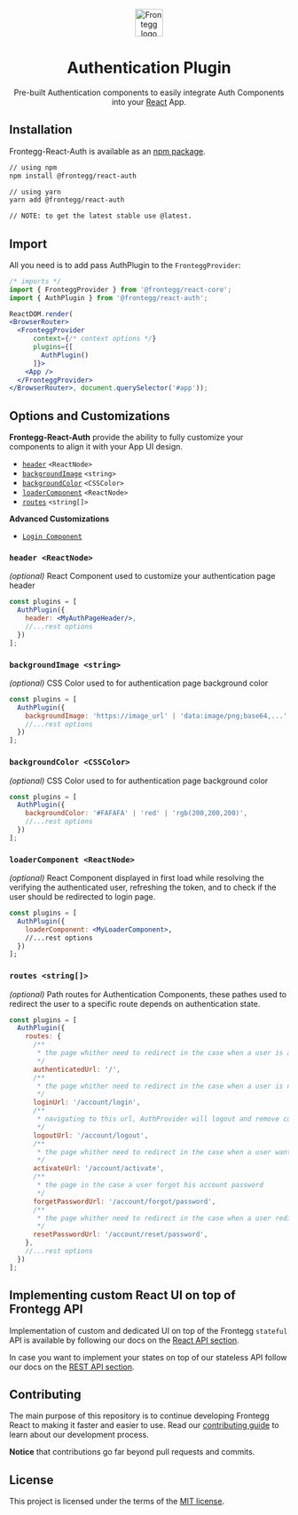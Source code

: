 
<p align="center">
  <a href="https://www.frontegg.com/" rel="noopener" target="_blank">
    <img style="margin-top:40px" height="50" src="https://frontegg.com/wp-content/uploads/2020/04/logo_frrontegg.svg" alt="Frontegg logo">
  </a>
</p>
<h1 align="center">Authentication Plugin</h1>
<div align="center">

Pre-built Authentication components to easily integrate Auth Components into your [React](https://reactjs.org/) App.
</div>

## Installation
Frontegg-React-Auth is available as an [npm package](https://www.npmjs.com/package/@frontegg/react-core).

```sh
// using npm
npm install @frontegg/react-auth

// using yarn
yarn add @frontegg/react-auth

// NOTE: to get the latest stable use @latest.
```
## Import

All you need is to add pass AuthPlugin to the ``FronteggProvider``:


```jsx
/* imports */
import { FronteggProvider } from '@frontegg/react-core';
import { AuthPlugin } from '@frontegg/react-auth';

ReactDOM.render(
<BrowserRouter>
  <FronteggProvider
      context={/* context options */}
      plugins={[
        AuthPlugin()
      ]}>
    <App />
  </FronteggProvider>
</BrowserRouter>, document.querySelector('#app'));
```

## Options and Customizations
**Frontegg-React-Auth** provide the ability to fully customize your components
to align it with your App UI design.

- [`header`](#header-reactnode) `<ReactNode>`
- [`backgroundImage`](#backgroundimage-string) `<string>`
- [`backgroundColor`](#backgroundcolor-csscolor) `<CSSColor>`
- [`loaderComponent`](#loadercomponent-reactnode) `<ReactNode>`
- [`routes`](#routes-string) `<string[]>`

**Advanced Customizations**

- [`Login Component`](src/Login/README.md)

### `header <ReactNode>`

*(optional)* React Component used to customize your authentication page header
```jsx
const plugins = [
  AuthPlugin({
    header: <MyAuthPageHeader/>,
    //...rest options
  })
];
```
### `backgroundImage <string>`

*(optional)* CSS Color used to for authentication page background color
```jsx
const plugins = [
  AuthPlugin({
    backgroundImage: 'https://image_url' | 'data:image/png;base64,...',
    //...rest options
  })
];
```

### `backgroundColor <CSSColor>`

*(optional)* CSS Color used to for authentication page background color
```jsx
const plugins = [
  AuthPlugin({
    backgroundColor: '#FAFAFA' | 'red' | 'rgb(200,200,200)',
    //...rest options
  })
];
```

### `loaderComponent <ReactNode>`

*(optional)* React Component displayed in first load while resolving the verifying the authenticated user, refreshing the token,
and to check if the user should be redirected to login page.
```jsx
const plugins = [
  AuthPlugin({
    loaderComponent: <MyLoaderComponent>,
    //...rest options
  })
];
```

### `routes <string[]>`

*(optional)* Path routes for Authentication Components, these pathes used to redirect
the user to a specific route depends on authentication state.
```jsx
const plugins = [
  AuthPlugin({
    routes: {
      /**
       * the page whither need to redirect in the case when a user is authenticated
       */
      authenticatedUrl: '/',
      /**
       * the page whither need to redirect in the case when a user is not authenticated
       */
      loginUrl: '/account/login',
      /**
       * navigating to this url, AuthProvider will logout and remove coockies
       */
      logoutUrl: '/account/logout',
      /**
       * the page whither need to redirect in the case when a user want to activate his account
       */
      activateUrl: '/account/activate',
      /**
       * the page in the case a user forgot his account password
       */
      forgetPasswordUrl: '/account/forgot/password',
      /**
       * the page whither need to redirect in the case when a user redirected from reset password url
       */
      resetPasswordUrl: '/account/reset/password',
    },
    //...rest options
  })
];
```

## Implementing custom React UI on top of Frontegg API
Implementation of custom and dedicated UI on top of the Frontegg `stateful` API is available by following our docs on the [React API section](https://github.com/frontegg/frontegg-react/tree/master/packages/auth/src/Api).

In case you want to implement your states on top of our stateless API follow our docs on the [REST API section](https://github.com/frontegg/frontegg-react/tree/master/packages/rest-api/src/auth).


## Contributing

The main purpose of this repository is to continue developing Frontegg React to making it faster and easier to use.
Read our [contributing guide](/CONTRIBUTING.md) to learn about our development process.

**Notice** that contributions go far beyond pull requests and commits.

## License

This project is licensed under the terms of the [MIT license](/LICENSE).
